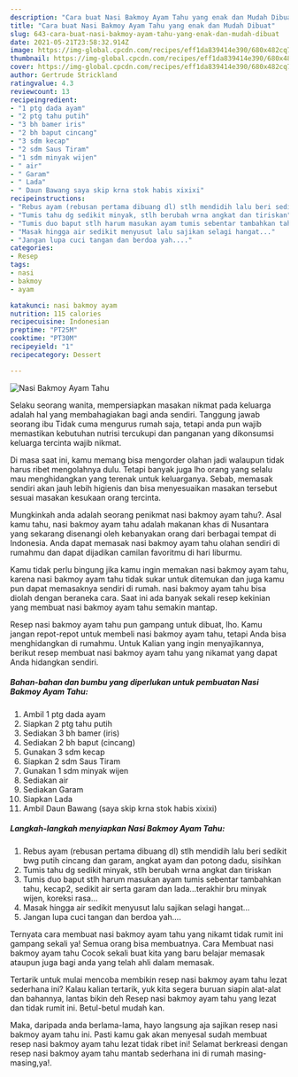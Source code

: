 ```yaml
---
description: "Cara buat Nasi Bakmoy Ayam Tahu yang enak dan Mudah Dibuat"
title: "Cara buat Nasi Bakmoy Ayam Tahu yang enak dan Mudah Dibuat"
slug: 643-cara-buat-nasi-bakmoy-ayam-tahu-yang-enak-dan-mudah-dibuat
date: 2021-05-21T23:58:32.914Z
image: https://img-global.cpcdn.com/recipes/eff1da839414e390/680x482cq70/nasi-bakmoy-ayam-tahu-foto-resep-utama.jpg
thumbnail: https://img-global.cpcdn.com/recipes/eff1da839414e390/680x482cq70/nasi-bakmoy-ayam-tahu-foto-resep-utama.jpg
cover: https://img-global.cpcdn.com/recipes/eff1da839414e390/680x482cq70/nasi-bakmoy-ayam-tahu-foto-resep-utama.jpg
author: Gertrude Strickland
ratingvalue: 4.3
reviewcount: 13
recipeingredient:
- "1 ptg dada ayam"
- "2 ptg tahu putih"
- "3 bh bamer iris"
- "2 bh baput cincang"
- "3 sdm kecap"
- "2 sdm Saus Tiram"
- "1 sdm minyak wijen"
- " air"
- " Garam"
- " Lada"
- " Daun Bawang saya skip krna stok habis xixixi"
recipeinstructions:
- "Rebus ayam (rebusan pertama dibuang dl) stlh mendidih lalu beri sedikit bwg putih cincang dan garam, angkat ayam dan potong dadu, sisihkan"
- "Tumis tahu dg sedikit minyak, stlh berubah wrna angkat dan tiriskan"
- "Tumis duo baput stlh harum masukan ayam tumis sebentar tambahkan tahu, kecap2, sedikit air serta garam dan lada...terakhir bru minyak wijen, koreksi rasa..."
- "Masak hingga air sedikit menyusut lalu sajikan selagi hangat..."
- "Jangan lupa cuci tangan dan berdoa yah...."
categories:
- Resep
tags:
- nasi
- bakmoy
- ayam

katakunci: nasi bakmoy ayam 
nutrition: 115 calories
recipecuisine: Indonesian
preptime: "PT25M"
cooktime: "PT30M"
recipeyield: "1"
recipecategory: Dessert

---
```



![Nasi Bakmoy Ayam Tahu](https://img-global.cpcdn.com/recipes/eff1da839414e390/680x482cq70/nasi-bakmoy-ayam-tahu-foto-resep-utama.jpg)

Selaku seorang wanita, mempersiapkan masakan nikmat pada keluarga adalah hal yang membahagiakan bagi anda sendiri. Tanggung jawab seorang ibu Tidak cuma mengurus rumah saja, tetapi anda pun wajib memastikan kebutuhan nutrisi tercukupi dan panganan yang dikonsumsi keluarga tercinta wajib nikmat.

Di masa  saat ini, kamu memang bisa mengorder olahan jadi walaupun tidak harus ribet mengolahnya dulu. Tetapi banyak juga lho orang yang selalu mau menghidangkan yang terenak untuk keluarganya. Sebab, memasak sendiri akan jauh lebih higienis dan bisa menyesuaikan masakan tersebut sesuai masakan kesukaan orang tercinta. 



Mungkinkah anda adalah seorang penikmat nasi bakmoy ayam tahu?. Asal kamu tahu, nasi bakmoy ayam tahu adalah makanan khas di Nusantara yang sekarang disenangi oleh kebanyakan orang dari berbagai tempat di Indonesia. Anda dapat memasak nasi bakmoy ayam tahu olahan sendiri di rumahmu dan dapat dijadikan camilan favoritmu di hari liburmu.

Kamu tidak perlu bingung jika kamu ingin memakan nasi bakmoy ayam tahu, karena nasi bakmoy ayam tahu tidak sukar untuk ditemukan dan juga kamu pun dapat memasaknya sendiri di rumah. nasi bakmoy ayam tahu bisa diolah dengan beraneka cara. Saat ini ada banyak sekali resep kekinian yang membuat nasi bakmoy ayam tahu semakin mantap.

Resep nasi bakmoy ayam tahu pun gampang untuk dibuat, lho. Kamu jangan repot-repot untuk membeli nasi bakmoy ayam tahu, tetapi Anda bisa menghidangkan di rumahmu. Untuk Kalian yang ingin menyajikannya, berikut resep membuat nasi bakmoy ayam tahu yang nikamat yang dapat Anda hidangkan sendiri.

<!--inarticleads1-->

##### Bahan-bahan dan bumbu yang diperlukan untuk pembuatan Nasi Bakmoy Ayam Tahu:

1. Ambil 1 ptg dada ayam
1. Siapkan 2 ptg tahu putih
1. Sediakan 3 bh bamer (iris)
1. Sediakan 2 bh baput (cincang)
1. Gunakan 3 sdm kecap
1. Siapkan 2 sdm Saus Tiram
1. Gunakan 1 sdm minyak wijen
1. Sediakan  air
1. Sediakan  Garam
1. Siapkan  Lada
1. Ambil  Daun Bawang (saya skip krna stok habis xixixi)




<!--inarticleads2-->

##### Langkah-langkah menyiapkan Nasi Bakmoy Ayam Tahu:

1. Rebus ayam (rebusan pertama dibuang dl) stlh mendidih lalu beri sedikit bwg putih cincang dan garam, angkat ayam dan potong dadu, sisihkan
1. Tumis tahu dg sedikit minyak, stlh berubah wrna angkat dan tiriskan
1. Tumis duo baput stlh harum masukan ayam tumis sebentar tambahkan tahu, kecap2, sedikit air serta garam dan lada...terakhir bru minyak wijen, koreksi rasa...
1. Masak hingga air sedikit menyusut lalu sajikan selagi hangat...
1. Jangan lupa cuci tangan dan berdoa yah....




Ternyata cara membuat nasi bakmoy ayam tahu yang nikamt tidak rumit ini gampang sekali ya! Semua orang bisa membuatnya. Cara Membuat nasi bakmoy ayam tahu Cocok sekali buat kita yang baru belajar memasak ataupun juga bagi anda yang telah ahli dalam memasak.

Tertarik untuk mulai mencoba membikin resep nasi bakmoy ayam tahu lezat sederhana ini? Kalau kalian tertarik, yuk kita segera buruan siapin alat-alat dan bahannya, lantas bikin deh Resep nasi bakmoy ayam tahu yang lezat dan tidak rumit ini. Betul-betul mudah kan. 

Maka, daripada anda berlama-lama, hayo langsung aja sajikan resep nasi bakmoy ayam tahu ini. Pasti kamu gak akan menyesal sudah membuat resep nasi bakmoy ayam tahu lezat tidak ribet ini! Selamat berkreasi dengan resep nasi bakmoy ayam tahu mantab sederhana ini di rumah masing-masing,ya!.

